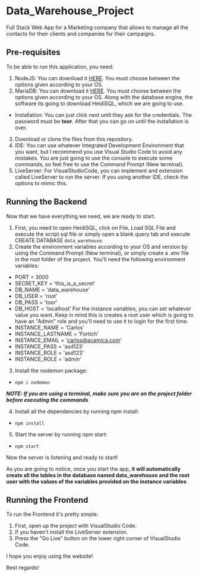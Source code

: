 # Data_Warehouse_Project

Full Stack Web App for a Marketing company that allows to manage all the contacts for their clients and companies for their campaigns.

## Pre-requisites
To be able to run this application, you need:
1. NodeJS: You can download it [HERE](https://nodejs.org/es/download/). You must choose between the options given according to your OS.
2. MariaDB: You can download it [HERE](https://mariadb.org/download/). You must choose between the options given according to your OS. Along with the database engine, the software its going to download HeidiSQL, which we are going to use.
 - Installation: You can just click next until they ask for the credentials. The password must be **toor**. After that you can go on until the installation is over.
3. Download or clone the files from this repository.
4. IDE: You can use whatever Integrated Development Environment that you want, but I recommend you use Visual Studio Code to avoid any mistakes. You are just going to use the console to execute some commands, so feel free to use the Command Prompt (New terminal).
5. LiveServer: For VisualStudioCode, you can implement and extension called LiveServer to run the server. If you using another IDE, check the options to mimic this.

## Running the Backend

Now that we have everything we need, we are ready to start.
1. First, you need to open HeidiSQL, click on File, Load SQL File and execute the script.sql file or simply open a blank query tab and execute CREATE DATABASE `data_warehouse`.
2. Create the environment variables according to your OS and version by using the Command Prompt (New terminal), or simply create a .env file in the root folder of the project. You'll need the following environment variables:
 - PORT = 3000
 - SECRET_KEY = 'this_is_a_secret'
 - DB_NAME = 'data_warehouse'
 - DB_USER = 'root'
 - DB_PASS = 'toor'
 - DB_HOST = 'localhost'
 For the instance variables, you can set whatever value you want. Keep in mind this is creates a root user which is going to have an "Admin" role and you'll need to use it to login for the first time.
 - INSTANCE_NAME = 'Carlos'
 - INSTANCE_LASTNAME = 'Fortich'
 - INSTANCE_EMAIL = 'carlos@acamica.com'
 - INSTANCE_PASS = 'asd123'
 - INSTANCE_ROLE = 'asd123'
 - INSTANCE_ROLE = 'admin'
3. Install the nodemon package:
- `npm i nodemon`

***NOTE: If you are using a terminal, make sure you are on the project folder before executing the commands***

4. Install all the dependencies by running npm install:
- `npm install`
5. Start the server by running npm start:
- `npm start`

Now the server is listening and ready to start!

As you are going to notice, once you start the app, **it will automatically create all the tables in the database named data_warehouse and the root user with the values of the variables provided on the instance variables**

## Running the Frontend

To run the Frontend it's pretty simple:
1. First, open up the project with VisualStudio Code.
2. If you haven't install the LiveServer extension.
3. Press the "Go Live" button on the lower right corner of VisualStudio Code.

I hope you enjoy using the website!

Best regards!
